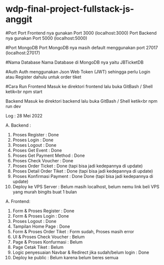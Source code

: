 
# wdp-final-project-fullstack-js-anggit

  #Port
Port Frontend nya gunakan Port 3000 (localhost:3000)
Port Backend nya gunakan Port 5000 (localhost:5000)

#Port MongoDB
Port MongoDB nya masih default menggunakan port 27017 (localhost:27017)

#Nama Database
Nama Database di MongoDB nya yaitu JBTicketDB

#Auth
Auth menggunakan Json Web Token (JWT) sehingga perlu Login atau Register dahulu untuk order tiket

#Cara Run
Frontend
Masuk ke direktori frontend lalu buka GitBash / Shell ketik<br
npm start

Backend
Masuk ke direktori backend lalu buka GitBash / Shell ketik<br
npm run dev

Log : 
28 Mei 2022

 A. Backend :
 1. Proses Register : Done
 2. Proses Login : Done 
 3. Proses Logout : Done
 4. Proses Get Event : Done
 5. Proses Get Payment Method : Done
 6. Proses Check Voucher : Done
 7. Proses Order Ticket : Done (tapi bisa jadi kedepannya di update)
 8. Proses Detail Order Tiket : Done (tapi bisa jadi kedepannya di update)
 9. Proses Konfirmasi Payment : Done Done (tapi bisa jadi kedepannya di update)
 10. Deploy ke VPS Server : Belum masih localhost, belum nemu link beli VPS yang murah bingits buat 1 bulan

 A. Frontend:
 1. Form & Proses Register : Done
 2. Form & Proses Login : Done 
 3. Proses Logout : Done
 4. Tampilan Home Page : Done
 5. Form & Proses Order Tiket : Form sudah, Proses masih error
 6. UI & Proses Check Voucher : Belum
 7. Page & Proses Konfurmasi : Belum
 8. Page Cetak Tiket : Belum
 9. Logic penyesuaian Navbar & Redirect jika sudah/belum login : Done
 10. Deploy ke public : Belum karena belum beres semua